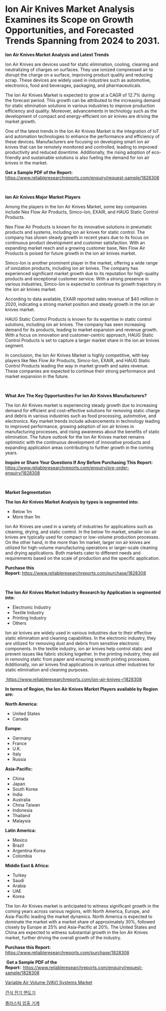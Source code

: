 <p><h1>Ion Air Knives Market Analysis Examines its Scope on Growth Opportunities, and Forecasted Trends Spanning from 2024 to 2031.</h1></p><p><strong>Ion Air Knives Market Analysis and Latest Trends</strong></p>
<p><p>Ion Air Knives are devices used for static elimination, cooling, cleaning and neutralizing of charges on surfaces. They use ionized compressed air to disrupt the charge on a surface, improving product quality and reducing scrap. These devices are widely used in industries such as automotive, electronics, food and beverages, packaging, and pharmaceuticals.</p><p>The Ion Air Knives Market is expected to grow at a CAGR of 12.7% during the forecast period. This growth can be attributed to the increasing demand for static elimination solutions in various industries to improve production efficiency and quality. Moreover, advancements in technology such as the development of compact and energy-efficient ion air knives are driving the market growth.</p><p>One of the latest trends in the Ion Air Knives Market is the integration of IoT and automation technologies to enhance the performance and efficiency of these devices. Manufacturers are focusing on developing smart ion air knives that can be remotely monitored and controlled, leading to improved productivity and reduced downtime. Additionally, the rising adoption of eco-friendly and sustainable solutions is also fueling the demand for ion air knives in the market.</p></p>
<p><strong>Get a Sample PDF of the Report:&nbsp;</strong> <a href="https://www.reliableresearchreports.com/enquiry/request-sample/1828308">https://www.reliableresearchreports.com/enquiry/request-sample/1828308</a></p>
<p>&nbsp;</p>
<p><strong>Ion Air Knives Major Market Players</strong></p>
<p><p>Among the players in the Ion Air Knives Market, some key companies include Nex Flow Air Products, Simco-Ion, EXAIR, and HAUG Static Control Products. </p><p>Nex Flow Air Products is known for its innovative solutions in pneumatic products and systems, including ion air knives for static control. The company has shown steady growth in recent years due to its focus on continuous product development and customer satisfaction. With an expanding market reach and a growing customer base, Nex Flow Air Products is poised for future growth in the ion air knives market. </p><p>Simco-Ion is another prominent player in the market, offering a wide range of ionization products, including ion air knives. The company has experienced significant market growth due to its reputation for high-quality products and exceptional customer service. With a strong presence in various industries, Simco-Ion is expected to continue its growth trajectory in the ion air knives market. </p><p>According to data available, EXAIR reported sales revenue of $40 million in 2020, indicating a strong market position and steady growth in the ion air knives market. </p><p>HAUG Static Control Products is known for its expertise in static control solutions, including ion air knives. The company has seen increasing demand for its products, leading to market expansion and revenue growth. With a focus on innovation and customer-centric approach, HAUG Static Control Products is set to capture a larger market share in the ion air knives segment. </p><p>In conclusion, the Ion Air Knives Market is highly competitive, with key players like Nex Flow Air Products, Simco-Ion, EXAIR, and HAUG Static Control Products leading the way in market growth and sales revenue. These companies are expected to continue their strong performance and market expansion in the future.</p></p>
<p>&nbsp;</p>
<p><strong>What Are The Key Opportunities For Ion Air Knives Manufacturers?</strong></p>
<p><p>The Ion Air Knives market is experiencing steady growth due to increasing demand for efficient and cost-effective solutions for removing static charge and debris in various industries such as food processing, automotive, and electronics. Key market trends include advancements in technology leading to improved performance, growing adoption of ion air knives in manufacturing processes, and rising awareness about the benefits of static elimination. The future outlook for the Ion Air Knives market remains optimistic with the continuous development of innovative products and expanding application areas contributing to further growth in the coming years.</p></p>
<p><strong>Inquire or Share Your Questions If Any Before Purchasing This Report:</strong> <a href="https://www.reliableresearchreports.com/enquiry/pre-order-enquiry/1828308">https://www.reliableresearchreports.com/enquiry/pre-order-enquiry/1828308</a></p>
<p>&nbsp;</p>
<p><strong>Market Segmentation</strong></p>
<p><strong>The Ion Air Knives Market Analysis by types is segmented into:</strong></p>
<p><ul><li>Below 1m</li><li>More than 1m</li></ul></p>
<p><p>Ion Air Knives are used in a variety of industries for applications such as cleaning, drying, and static control. In the below 1m market, smaller ion air knives are typically used for compact or low-volume production processes. On the other hand, in the more than 1m market, larger ion air knives are utilized for high-volume manufacturing operations or larger-scale cleaning and drying applications. Both markets cater to different needs and requirements based on the scale of production and the specific application.</p></p>
<p><strong>Purchase this Report:&nbsp;</strong><a href="https://www.reliableresearchreports.com/purchase/1828308">https://www.reliableresearchreports.com/purchase/1828308</a></p>
<p>&nbsp;</p>
<p><strong>The Ion Air Knives Market Industry Research by Application is segmented into:</strong></p>
<p><ul><li>Electronic Industry</li><li>Textile Industry</li><li>Printing Industry</li><li>Others</li></ul></p>
<p><p>Ion air knives are widely used in various industries due to their effective static elimination and cleaning capabilities. In the electronic industry, they are utilized for removing dust and debris from sensitive electronic components. In the textile industry, ion air knives help control static and prevent issues like fabric sticking together. In the printing industry, they aid in removing static from paper and ensuring smooth printing processes. Additionally, ion air knives find applications in various other industries for static elimination and cleaning purposes.</p></p>
<p><a href="https://www.reliableresearchreports.com/ion-air-knives-r1828308">&nbsp;https://www.reliableresearchreports.com/ion-air-knives-r1828308</a></p>
<p><strong>In terms of Region, the Ion Air Knives Market Players available by Region are:</strong></p>
<p>
    <p> <strong> North America: </strong>
        <ul>
            <li>United States</li>
            <li>Canada</li>
        </ul>
        </p> 
    <p> <strong> Europe: </strong>
        <ul>
            <li>Germany</li>
            <li>France</li>
            <li>U.K.</li>
            <li>Italy</li>
            <li>Russia</li>
        </ul>
        </p> 
    <p> <strong> Asia-Pacific: </strong>
        <ul>
            <li>China</li>
            <li>Japan</li>
            <li>South Korea</li>
            <li>India</li>
            <li>Australia</li>
            <li>China Taiwan</li>
            <li>Indonesia</li>
            <li>Thailand</li>
            <li>Malaysia</li>
        </ul>
        </p> 
    <p> <strong> Latin America: </strong>
        <ul>
            <li>Mexico</li>
            <li>Brazil</li>
            <li>Argentina Korea</li>
            <li>Colombia</li>
        </ul>
        </p> 
    <p> <strong> Middle East & Africa: </strong>
        <ul>
            <li>Turkey</li>
            <li>Saudi</li>
            <li>Arabia</li>
            <li>UAE</li>
            <li>Korea</li>
        </ul>
    </p>
    </p>
<p><p>The Ion Air Knives market is anticipated to witness significant growth in the coming years across various regions, with North America, Europe, and Asia-Pacific leading the market dynamics. North America is expected to dominate the market with a market share of approximately 30%, followed closely by Europe at 25% and Asia-Pacific at 20%. The United States and China are expected to witness substantial growth in the Ion Air Knives market, further driving the overall growth of the industry.</p></p>
<p><strong>Purchase this Report: </strong><a href="https://www.reliableresearchreports.com/purchase/1828308">https://www.reliableresearchreports.com/purchase/1828308</a></p>
<p>&nbsp;<strong>Get a Sample PDF of the Report:&nbsp;&nbsp;</strong><a href="https://www.reliableresearchreports.com/enquiry/request-sample/1828308">https://www.reliableresearchreports.com/enquiry/request-sample/1828308</a></p>
<p><strong></strong></p>
<p><p><a href="https://eight-handstand-8fb.notion.site/Variable-Air-Volume-VAV-Systems-Market-Size-and-Market-Trends-Complete-Industry-Overview-2024-to-1ab2ea2f0b994cadbeaaa9532d7a41c8">Variable Air Volume (VAV) Systems Market</a></p><p><a href="https://medium.com/@leatharoan20231/%EA%B1%B4%EC%8B%9D-%EC%A0%84%EA%B8%B0-%EB%A9%B4%EB%8F%84%EA%B8%B0-%EC%8B%9C%EC%9E%A5-%EB%B3%B4%EA%B3%A0%EC%84%9C%EB%8A%94-%EC%9D%B4-%EC%8B%9C%EC%9E%A5%EC%9D%98-%EC%B5%9C%EC%8B%A0-%ED%8A%B8%EB%A0%8C%EB%93%9C%EC%99%80-%EC%84%B1%EC%9E%A5-%EA%B8%B0%ED%9A%8C%EB%A5%BC-%EB%B0%9D%ED%98%80%EC%A4%8D%EB%8B%88%EB%8B%A4-8c91622eeab0">건식 전기 면도기</a></p><p><a href="https://medium.com/@tomienow676/%ED%94%8C%EB%9D%BC%EC%8A%A4%ED%8B%B1-%EC%95%95%EC%B6%9C-%EA%B8%B0%EA%B3%84-%EC%8B%9C%EC%9E%A5-%EA%B7%9C%EB%AA%A8-%EB%B0%8F-%EC%8B%9C%EC%9E%A5-%EB%8F%99%ED%96%A5-%EC%99%84%EC%A0%84%ED%95%9C-%EC%82%B0%EC%97%85-%EA%B0%9C%EC%9A%94-2024%EB%85%84%EB%B6%80%ED%84%B0-2031%EB%85%84-b2124cecc9f4">플라스틱 압출 기계</a></p></p>